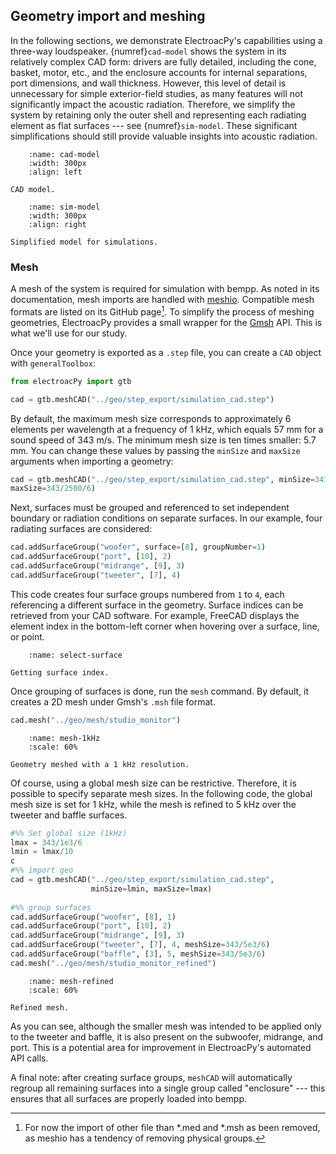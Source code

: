 ## Geometry import and meshing

In the following sections, we demonstrate ElectroacPy's capabilities using a three-way loudspeaker. {numref}`cad-model` shows the system in its relatively complex CAD form: drivers are fully detailed, including the cone, basket, motor, etc., and the enclosure accounts for internal separations, port dimensions, and wall thickness. However, this level of detail is unnecessary for simple exterior-field studies, as many features will not significantly impact the acoustic radiation. Therefore, we simplify the system by retaining only the outer shell and representing each radiating element as flat surfaces --- see {numref}`sim-model`. These significant simplifications should still provide valuable insights into acoustic radiation.


```{figure} ./system_images/studio_monitor.png
    :name: cad-model
    :width: 300px
    :align: left

CAD model.
```

```{figure} ./system_images/studio_monitor_sim.png
    :name: sim-model
    :width: 300px
    :align: right

Simplified model for simulations.
```

### Mesh
A mesh of the system is required for simulation with bempp. As noted in its documentation, mesh imports are handled with [meshio](https://github.com/nschloe/meshio). Compatible mesh formats are listed on its GitHub page[^troublesAhead]. To simplify the process of meshing geometries, ElectroacPy provides a small wrapper for the [Gmsh](https://gmsh.info/) API. This is what we'll use for our study.

[^troublesAhead]: For now the import of other file than *.med and *.msh as been removed, as meshio has a tendency of removing physical groups.

Once your geometry is exported as a `.step` file, you can create a `CAD` object with `generalToolbox`:

```python
from electroacPy import gtb

cad = gtb.meshCAD("../geo/step_export/simulation_cad.step")
```
By default, the maximum mesh size corresponds to approximately 6 elements per wavelength at a frequency of 1 kHz, which equals 57 mm for a sound speed of 343 m/s. The minimum mesh size is ten times smaller: 5.7 mm. You can change these values by passing the `minSize` and `maxSize` arguments when importing a geometry:

```python
cad = gtb.meshCAD("../geo/step_export/simulation_cad.step", minSize=343/2500/60, 
maxSize=343/2500/6)
```

Next, surfaces must be grouped and referenced to set independent boundary or radiation conditions on separate surfaces. In our example, four radiating surfaces are considered:


```python
cad.addSurfaceGroup("woofer", surface=[8], groupNumber=1)
cad.addSurfaceGroup("port", [10], 2)
cad.addSurfaceGroup("midrange", [9], 3)
cad.addSurfaceGroup("tweeter", [7], 4)
```

This code creates four surface groups numbered from `1` to `4`, each referencing a different surface in the geometry. Surface indices can be retrieved from your CAD software. For example, FreeCAD displays the element index in the bottom-left corner when hovering over a surface, line, or point.

```{figure} ./system_images/pre_mesh.png
    :name: select-surface

Getting surface index.
```

Once grouping of surfaces is done, run the `mesh` command. By default, it creates a 2D mesh under Gmsh's `.msh` file format. 
```python
cad.mesh("../geo/mesh/studio_monitor")
```

```{figure} ./system_images/mesh_1kHz.png
    :name: mesh-1kHz
    :scale: 60%

Geometry meshed with a 1 kHz resolution.
```

Of course, using a global mesh size can be restrictive. Therefore, it is possible to specify separate mesh sizes. In the following code, the global mesh size is set for 1 kHz, while the mesh is refined to 5 kHz over the tweeter and baffle surfaces.

```python
#%% Set global size (1kHz)
lmax = 343/1e3/6
lmin = lmax/10
c
#%% import geo
cad = gtb.meshCAD("../geo/step_export/simulation_cad.step", 
                  minSize=lmin, maxSize=lmax)
                  
#%% group surfaces
cad.addSurfaceGroup("woofer", [8], 1)
cad.addSurfaceGroup("port", [10], 2)
cad.addSurfaceGroup("midrange", [9], 3)
cad.addSurfaceGroup("tweeter", [7], 4, meshSize=343/5e3/6)
cad.addSurfaceGroup("baffle", [3], 5, meshSize=343/5e3/6)
cad.mesh("../geo/mesh/studio_monitor_refined")
```

```{figure} ./system_images/mesh_refined.png
    :name: mesh-refined
    :scale: 60%

Refined mesh.
```

As you can see, although the smaller mesh was intended to be applied only to the tweeter and baffle, it is also present on the subwoofer, midrange, and port. This is a potential area for improvement in ElectroacPy's automated API calls.

A final note: after creating surface groups, `meshCAD` will automatically regroup all remaining surfaces into a single group called "enclosure" --- this ensures that all surfaces are properly loaded into bempp.

